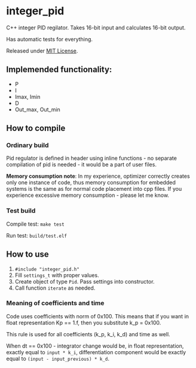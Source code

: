 # integer_pid

С++ integer PID regilator. Takes 16-bit input and calculates 16-bit output.

Has automatic tests for everything.

Released under [MIT License](LICENSE).

## Implemended functionality:
- P
- I
- Imax, Imin
- D
- Out_max, Out_min

## How to compile

### Ordinary build

Pid regulator is defined in header using inline functions - no separate compilation of pid is needed - it would be a part of user files.

**Memory consumption note**: In my experience, optimizer correctly creates only one instance of code, thus memory consumption for embedded systems is the same as for normal code placement into cpp files. If you experience excessive memory consumption - please let me know.

### Test build

Compile test: `make test`

Run test: `build/test.elf`

## How to use

1. `#include "integer_pid.h"`
1. Fill `settings_t` with proper values. 
1. Create object of type `Pid`. Pass settings into constructor.
1. Call function `iterate` as needed.

### Meaning of coefficients and time

Code uses coefficients with norm of 0x100. This means that if you want in float representation Kp == 1.f, then you substitute k_p = 0x100.

This rule is used for all coefficients (k_p, k_i, k_d) and time as well.

When dt == 0x100 - integrator change would be, in float representation, exactly equal to `input * k_i`, differentiation component would be exactly equal to `(input - input_previous) * k_d`.
